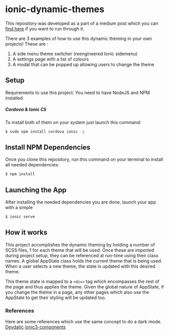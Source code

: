 # ionic-dynamic-themes


This repository was developed as a part of a medium post which you can [find here](https://medium.freecodecamp.org/how-to-dynamically-theme-your-ionic-application-and-make-your-users-happy-ffa17e15dbf7) if you want to run through it.


There are 3 examples of how to use this dynamic theming in your own projects! These are :  
1. A side menu theme switcher (reengineered Ionic sidemenu)  
2. A settings page with a list of colours  
3. A modal that can be popped up allowing users to change the theme


## Setup

Requirements to use this project:
You need to have NodeJS and NPM installed 

##### Cordova & Ionic Cli
To install both of them on your system just launch this command:
```sh
$ sudo npm install cordova ionic -g
```

## Install NPM Dependencies
Once you clone this repository, run this command on your terminal to install all needed dependencies:
```sh
$ npm install
```

## Launching the App
After installing the needed dependencies you are done, launch your app with a simple
```sh
$ ionic serve
```
## How it works
This project accomplishes the dynamic theming by holding a number of SCSS files, 1 for each theme that will be used. Once these are imported during project setup, they can be referenced at run-time using their class names. A global AppState class holds the current theme that is being used. When a user selects a new theme, the state is updated with this desired theme.  

This theme state is mapped to a `<div>` tag which encompasses the rest of the page and thus applies the theme. Given the global nature of AppState, if you change the theme in a page, any other pages which also use the AppState to get their styling will be updated too. 

### References 


Here are some references which use the same concept to do a dark mode.
[Devdatic](https://devdactic.com/dynamic-theming-ionic/)
[ionic3-components](https://github.com/yannbf/ionic3-components)
